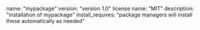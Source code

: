 name: "mypackage"
version:	"version 1.0"
license	name: "MIT"
description: "installation of mypackage"
install_requires:	"package managers will install these automatically as needed"

